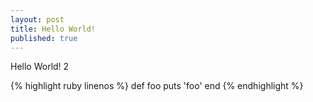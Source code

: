 ```yaml
---
layout: post
title: Hello World!
published: true
---
```


Hello World! 2

{% highlight ruby linenos %}
def foo
  puts 'foo'
end
{% endhighlight %}

